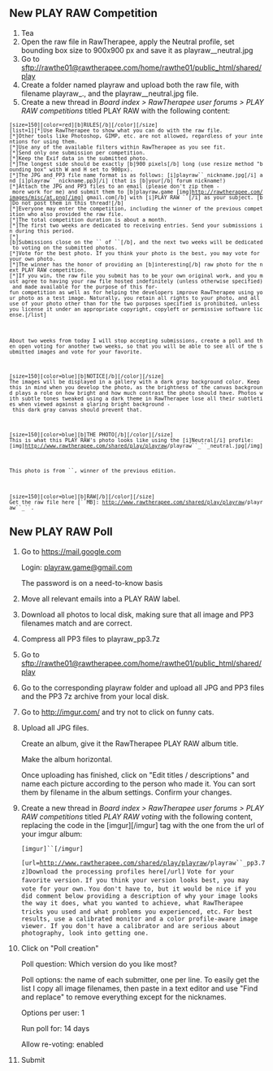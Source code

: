 ## New PLAY RAW Competition

1.  Tea
2.  Open the raw file in RawTherapee, apply the Neutral profile, set
    bounding box size to 900x900 px and save it as
    playraw__neutral.jpg
3.  Go to
    <sftp://rawthe01@rawtherapee.com/home/rawthe01/public_html/shared/play>
4.  Create a folder named playraw and upload both the raw file, with
    filename playraw_., and the playraw__neutral.jpg file.
5.  Create a new thread in *Board index \> RawTherapee user forums \>
    PLAY RAW competitions* titled PLAY RAW with the following content:

<code style="white-space: pre-wrap">`[size=150][color=red][b]RULES[/b][/color][/size]`
`[list=1][*]Use RawTherapee to show what you can do with the raw file. `
`[*]Other tools like Photoshop, GIMP, etc. are not allowed, regardless of your intentions for using them.`
`[*]Use any of the available filters within RawTherapee as you see fit.`
`[*]Send only one submission per competition.`
`[*]Keep the Exif data in the submitted photo.`
`[*]The longest side should be exactly [b]900 pixels[/b] long (use resize method "bounding box" with W and H set to 900px).`
`[*]The JPG and PP3 file name format is as follows: [i]playraw``_nickname.jpg[/i] and [i]playraw``_nickname.pp3[/i] (that is [b]your[/b] forum nickname!)`
`[*]Attach the JPG and PP3 files to an email (please don't zip them - more work for me) and submit them to [b]playraw.game [img]`[`http://rawtherapee.com/images/misc/at.png[/img]`](http://rawtherapee.com/images/misc/at.png%5B/img%5D)` gmail.com[/b] with [i]PLAY RAW ``[/i] as your subject. [b]Do not post them in this thread![/b]`
`[*]Everyone may enter the competition, including the winner of the previous competition who also provided the raw file.`
`[*]The total competition duration is about a month.`
`[*]The first two weeks are dedicated to receiving entries. Send your submissions in during this period.`
`[*][b]Submissions close on the `` of ``[/b], and the next two weeks will be dedicated to voting on the submitted photos.`
`[*]Vote for the best photo. If you think your photo is the best, you may vote for your own photo.`
`[*]The winner has the honor of providing an [b]interesting[/b] raw photo for the next PLAY RAW competition.`
`[*]If you win, the raw file you submit has to be your own original work, and you must agree to having your raw file hosted indefinitely (unless otherwise specified) and made available for the purpose of this for-fun competition as well as for helping the developers improve RawTherapee using your photo as a test image. Naturally, you retain all rights to your photo, and all use of your photo other than for the two purposes specified is prohibited, unless you license it under an appropriate copyright, copyleft or permissive software license.[/list]`

`About two weeks from today I will stop accepting submissions, create a poll and then open voting for another two weeks, so that you will be able to see all of the submitted images and vote for your favorite.`

`[size=150][color=blue][b]NOTICE[/b][/color][/size]`
`The images will be displayed in a gallery with a dark gray background color. Keep this in mind when you develop the photo, as the brightness of the canvas background plays a role on how bright and how much contrast the photo should have. Photos with subtle tones tweaked using a dark theme in RawTherapee lose all their subtleties when viewed against a glaring bright background - this dark gray canvas should prevent that.`

`[size=150][color=blue][b]THE PHOTO[/b][/color][/size]`
`This is what this PLAY RAW's photo looks like using the [i]Neutral[/i] profile:`
`[img]`[`http://www.rawtherapee.com/shared/play/playraw`](http://www.rawtherapee.com/shared/play/playraw)`/playraw``_``_neutral.jpg[/img]`

`This photo is from ``, winner of the previous edition.`

`[size=150][color=blue][b]RAW[/b][/color][/size]`
`Get the raw file here [``MB]: `[`http://www.rawtherapee.com/shared/play/playraw`](http://www.rawtherapee.com/shared/play/playraw)`/playraw``_``.`</code>

## New PLAY RAW Poll

1.  Go to <https://mail.google.com>

    Login: playraw.game@gmail.com

    The password is on a need-to-know basis
2.  Move all relevant emails into a PLAY RAW label.
3.  Download all photos to local disk, making sure that all image and
    PP3 filenames match and are correct.
4.  Compress all PP3 files to playraw_pp3.7z
5.  Go to
    <sftp://rawthe01@rawtherapee.com/home/rawthe01/public_html/shared/play>
6.  Go to the corresponding playraw folder and upload all JPG and PP3
    files and the PP3 7z archive from your local disk.
7.  Go to <http://imgur.com/> and try not to click on funny cats.
8.  Upload all JPG files.

    Create an album, give it the RawTherapee PLAY RAW album title.

    Make the album horizontal.

    Once uploading has finished, click on "Edit titles / descriptions"
    and name each picture according to the person who made it. You can
    sort them by filename in the album settings. Confirm your changes.
9.  Create a new thread in *Board index \> RawTherapee user forums \>
    PLAY RAW competitions* titled *PLAY RAW voting* with the following
    content, replacing the code in the \[imgur\]\[/imgur\] tag with the
    one from the url of your imgur album:

    `[imgur]``[/imgur]`

    `[url=`[`http://www.rawtherapee.com/shared/play/playraw`](http://www.rawtherapee.com/shared/play/playraw)`/playraw``_pp3.7z]Download the processing profiles here[/url]`
    `Vote for your favorite version.`
    `If you think your version looks best, you may vote for your own.`
    `You don't have to, but it would be nice if you did comment below providing a description of why your image looks the way it does, what you wanted to achieve, what RawTherapee tricks you used and what problems you experienced, etc.`
    `For best results, use a calibrated monitor and a color profile-aware image viewer. If you don't have a calibrator and are serious about photography, look into getting one.`
10. Click on "Poll creation"

    Poll question: Which version do you like most?

    Poll options: the name of each submitter, one per line. To easily
    get the list I copy all image filenames, then paste in a text editor
    and use "Find and replace" to remove everything except for the
    nicknames.

    Options per user: 1

    Run poll for: 14 days

    Allow re-voting: enabled
11. Submit